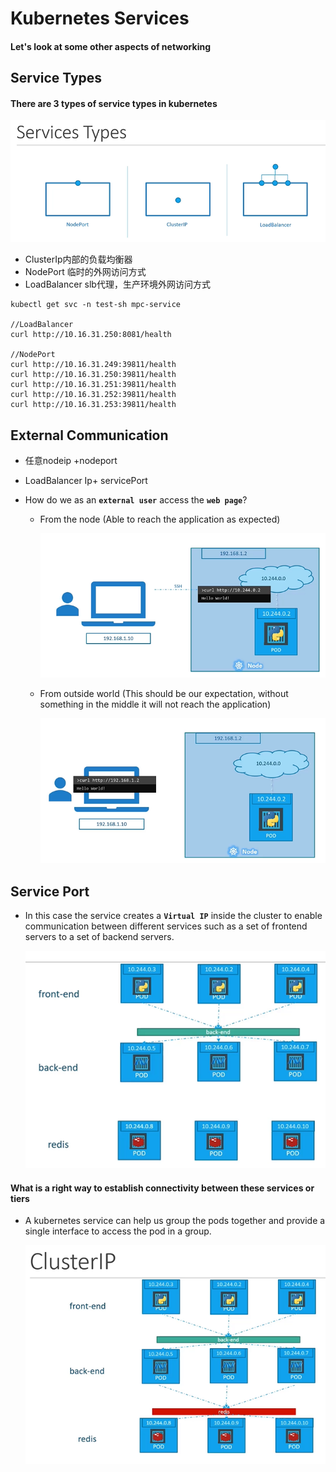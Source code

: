 # Kubernetes Services



  
#### Let's look at some other aspects of networking
 ## Service Types
 
 #### There are 3 types of service types in kubernetes
 
   ![srv-types](../../images/srv-types.PNG)
- ClusterIp内部的负载均衡器
- NodePort 临时的外网访问方式
- LoadBalancer slb代理，生产环境外网访问方式

```
kubectl get svc -n test-sh mpc-service

//LoadBalancer
curl http://10.16.31.250:8081/health

//NodePort
curl http://10.16.31.249:39811/health
curl http://10.16.31.250:39811/health
curl http://10.16.31.251:39811/health
curl http://10.16.31.252:39811/health
curl http://10.16.31.253:39811/health
```

## External Communication
- 任意nodeip +nodeport
- LoadBalancer Ip+ servicePort
- How do we as an **`external user`** access the **`web page`**?

  - From the node (Able to reach the application as expected)
  
    ![srv2](../../images/srv2.PNG)
    
  - From outside world (This should be our expectation, without something in the middle it will not reach the application)
  
    ![srv3](../../images/srv3.PNG)



## Service Port
- In this case the service creates a **`Virtual IP`** inside the cluster to enable communication between different services such as a set of frontend servers to a set of backend servers.
    
    ![srvc1](../../images/srvc1.PNG)
    
#### What is a right way to establish connectivity between these services or tiers  
- A kubernetes service can help us group the pods together and provide a single interface to access the pod in a group.

  ![srvc2](../../images/srvc2.PNG)
  
  